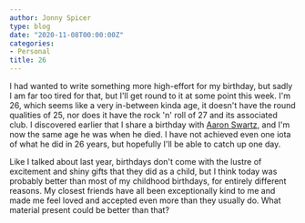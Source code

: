 ```yaml
---
author: Jonny Spicer
type: blog
date: "2020-11-08T00:00:00Z"
categories:
- Personal
title: 26
---
```

I had wanted to write something more high-effort for my birthday, but sadly I am far too tired for that, but I'll get round to it at some point this week. I'm 26, which seems like a
very in-between kinda age, it doesn't have the round qualities of 25, nor does it have the rock 'n' roll of 27 and its associated club. I discovered earlier that I share a birthday
with [Aaron Swartz,](/blog/aaron-swartz) and I'm now the same age he was when he died. I have not achieved even one iota of what he did in 26 years,
but hopefully I'll be able to catch up one day.

Like I talked about last year, birthdays don't come with the lustre of excitement and shiny gifts that they did as a child, but I think today was probably better than most of my
childhood birthdays, for entirely different reasons. My closest friends have all been exceptionally kind to me and made me feel loved and accepted even more than they usually do. What
material present could be better than that?
